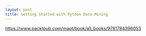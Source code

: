 ```yaml
---
layout: post
title: Getting Started with Python Data Mining
---
```


https://www.packtpub.com/mapt/book/all_books/9781784396053
